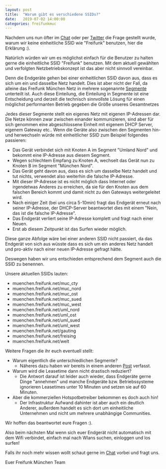 ```yaml
---
layout: post
title:  "Warum gibt es verschiedene SSIDs?"
date:   2019-07-02 14:00:00
categories: freifunkmuc
---
```

Nachdem uns nun öfter im [Chat](https://chat.ffmuc.net) oder per [Twitter](https://twitter.com/FreifunkMUC) die Frage gestellt wurde, warum wir keine einheitliche SSID wie "Freifunk" benutzen, hier die Erklärung :).

Natürlich würden wir um es möglichst einfach für die Benutzer zu halten gerne die einheitliche SSID "Freifunk" benutzen. Mit dem aktuell gewählten und verfolgten Netzbetriebskonzept ist das aber nicht sinnvoll vereinbar.

Denn die Endgeräte gehen bei einer einheitlichen SSID davon aus, dass es sich um ein und dasselbe Netz handelt. Dies ist aber nicht der Fall, da alleine das Freifunk München Netz in mehrere sogenannte [Segmente](http://umap.openstreetmap.fr/en/map/ffmuc-sites_319166#8/46.995/12.849) unterteilt ist. Auch diese Einteilung, die Einteilung in Segmente ist eine Entscheidung und derzeit die technisch sinnvollste Lösung für einen möglichst performanten Betrieb gegeben die Größe unseres Gesamtnetzes

Jedes dieser Segmente stellt ein eigenes Netz mit eigenen IP-Adressen dar. Die Netze können zwar zwischen einander kommunizieren, sind aber für sich genommen eine abgeschlossene Einheit mit
eigenem DHCP Server, eigenem Gateway etc.. Wenn die Geräte also zwischen den Segmenten hin- und herwechseln würde mit einheitlicher SSID zum Beispiel folgendes passieren:

* Das Gerät verbindet sich mit Knoten A im Segment "Umland Nord" und bekommt eine IP-Adresse aus diesem Segment.
* Wegen schlechtem Empfang zu Knoten A, wechselt das Gerät nun zu Knoten B im Segment "München Nord".
* Das Gerät geht davon aus, dass es sich um dasselbe Netz handelt und tut nichts, verwendet also weiterhin die falsche IP-Adresse.
* Mit dieser IP-Adresse ist es nicht möglich dass Internet oder irgendetwas Anderes zu erreichen, da sie für den Knoten aus dem falschen Bereich kommt und damit nicht zu den Gateways weitergeleitet wird.
* Nach einiger Zeit (bei uns circa 5-10min) fragt das Endgerät erneut nach seiner IP-Adresse, der DHCP-Server beantwortet dies mit einem "Nein, das ist die falsche IP-Adresse".
* Das Endgerät verliert seine IP-Adresse komplett und fragt nach einer Neuen.
* Erst ab diesem Zeitpunkt ist das Surfen wieder möglich.

Diese ganze Abfolge wäre bei einer anderen SSID nicht passiert, da das Endgerät von sich aus wüsste dass es sich um ein anderes Netz handelt und pro-aktiv nach einer neuen IP-Adresse gefragt hätte.

Deswegen haben wir uns entschieden entsprechend dem Segment auch die SSID zu benennen.

Unsere aktuellen SSIDs lauten:

* muenchen.freifunk.net/muc_cty
* muenchen.freifunk.net/muc_nord
* muenchen.freifunk.net/muc_ost
* muenchen.freifunk.net/muc_sued
* muenchen.freifunk.net/muc_west
* muenchen.freifunk.net/uml_nord
* muenchen.freifunk.net/uml_ost
* muenchen.freifunk.net/uml_sued
* muenchen.freifunk.net/uml_west
* muenchen.freifunk.net/gauting
* muenchen.freifunk.net/freising
* muenchen.freifunk.net/welt


Weitere Fragen die ihr euch eventuell stellt:

* Warum eigentlich die unterschiedlichen Segmente? 
    * Näheres dazu haben wir bereits in einem anderen [Post](https://ffmuc.net/freifunkmuc/2019/05/20/infrastruktur-reboot-teil1/) verfasst.
* Warum wird die Leasetime dann nicht drastisch reduziert? 
    * Die Antwort darauf ist leider auch wieder, dass Endgeräte gerne Dinge "annehmen" und manche Endgeräte bzw. Betriebssysteme ignorieren Leasetimes unter 10 Minuten und setzen sie auf 60 Minuten.
* Aber die kommerziellen Hotspotbetreiber bekommen es doch auch hin!
    * Der Infrastruktur Aufwand dahinter ist aber auch ein deutlich Anderer, außerdem handelt es sich dort um einheitliche Unternehmen und nicht um mehrere unabhängige Communities.

Wir hoffen das beantwortet eure Fragen :). 

Also beim nächsten Mal wenn sich euer Endgerät nicht automatisch mit dem Wifi verbindet, einfach mal nach Wlans suchen, einloggen und los surfen!

Falls ihr noch mehr wissen wollt schaut gerne im [Chat](https://chat.ffmuc.net) vorbei und fragt uns.

Euer Freifunk München Team
